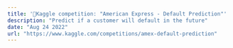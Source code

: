 ```yaml
---
title: '🥈Kaggle competition: "American Express - Default Prediction"'
description: "Predict if a customer will default in the future"
date: "Aug 24 2022"
url: "https://www.kaggle.com/competitions/amex-default-prediction"
---
```

